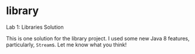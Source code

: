 # library
Lab 1: Libraries Solution

This is one solution for the library project. I used some new Java 8 features, particularly, `Stream`s. Let me know what you think!
